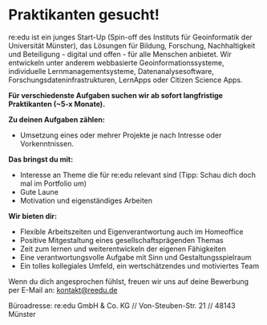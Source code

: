 # Praktikanten gesucht!

re:edu ist ein junges Start-Up (Spin-off des Instituts für Geoinformatik der Universität Münster), das Lösungen für Bildung, Forschung, Nachhaltigkeit und Beteiligung - digital und offen - für alle Menschen anbietet. Wir entwickeln unter anderem webbasierte Geoinformationssysteme, individuelle Lernmanagementsysteme, Datenanalysesoftware, Forschungsdateninfrastrukturen, LernApps oder Citizen Science Apps.

**Für verschiedenste Aufgaben suchen wir ab sofort langfristige Praktikanten (~5-x Monate).**

**Zu deinen Aufgaben zählen:**

- Umsetzung eines oder mehrer Projekte je nach Intresse oder Vorkenntnissen.

**Das bringst du mit:**

- Interesse an Theme die für re:edu relevant sind (Tipp: Schau dich doch mal im Portfolio um)
- Gute Laune
- Motivation und eigenständiges Arbeiten

**Wir bieten dir:**

- Flexible Arbeitszeiten und Eigenverantwortung auch im Homeoffice
- Positive Mitgestaltung eines gesellschaftsprägenden Themas
- Zeit zum lernen und weiterentwickeln der eigenen Fähigkeiten
- Eine verantwortungsvolle Aufgabe mit Sinn und Gestaltungsspielraum
- Ein tolles kollegiales Umfeld, ein wertschätzendes und motiviertes Team

Wenn du dich angesprochen fühlst, freuen wir uns auf deine Bewerbung per E-Mail an: kontakt@reedu.de 

Büroadresse:
re:edu GmbH \& Co. KG // Von-Steuben-Str. 21 // 48143 Münster
